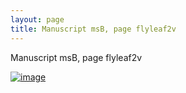 ```yaml
---
layout: page
title: Manuscript msB, page flyleaf2v
---
```


Manuscript msB, page flyleaf2v

[![image](http://www.homermultitext.org/iipsrv?OBJ=IIP,1.0&FIF=/project/homer/pyramidal/deepzoom/hmt/vbbifolio/pending/flyleaf2v_1r.tif&WID=100&CVT=JPEG)](http://www.homermultitext.org/ict2/?urn=urn:cite2:hmt:vbbifolio.pending:flyleaf2v_1r)

